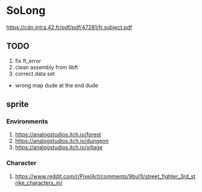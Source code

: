 # SoLong
https://cdn.intra.42.fr/pdf/pdf/47281/fr.subject.pdf

## TODO

1. fix ft_error
2. clean assembly from libft
3. correct data set
  - wrong map dude at the end dude
## sprite

### Environments

1. https://analogstudios.itch.io/forest
2. https://analogstudios.itch.io/dungeon
3. https://analogstudios.itch.io/village

### Character

1. https://www.reddit.com/r/PixelArt/comments/9bul1l/street_fighter_3rd_strike_characters_in/
